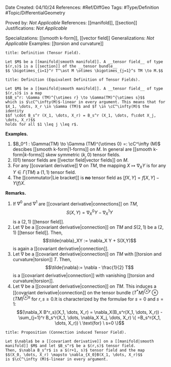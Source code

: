 <div class="topSpace"></div>

Date Created: 04/10/24
References: #Ref/DiffGeo 
Tags: #Type/Definition #Topic/DifferentialGeometry 

Proved by: <i>Not Applicable</i>
References: [[manifold]], [[section]]
Justifications: <i>Not Applicable</i>

Specializations: [[smooth k-form]], [[vector field]]
Generalizations: <i>Not Applicable</i>
Examples: [[torsion and curvature]]

``` ad-Definition
title: Definition (Tensor Field).

Let $M$ be a [[manifold|smooth manifold]]. A __tensor field__ of type $(r,s)$ is a [[section]] of the __tensor bundle__
$$ \bigotimes_{i=1}^r T^\ast M \otimes \bigotimes_{j=1}^s TM \to M.$$

```

``` ad-Definition
title: Definition (Equivalent Definition of Tensor Fields).

Let $M$ be a [[manifold|smooth manifold]]. A __tensor field__ of type $(r,s)$ is a map
$$B_s^r: \Gamma (TM)^{\otimes r} \to \Gamma(TM)^{\otimes s}$$
which is $\cC^\infty(M)$-linear in every argument. This means that for $X_1, \dots, X_r \in \Gamma (TM)$ and $f \in \cC^\infty(M)$ the identity
$$f \cdot B_s^r (X_1, \dots, X_r) = B_s^r (X_1, \dots, f\cdot X_j, \dots, X_r)$$
holds for all $1 \leq j \leq r$.

```

**Examples.**
1. $B_0^1 : \Gamma(TM) \to \Gamma (TM)^{\otimes 0} =: \cC^\infty (M)$ descibes [[smooth k-form|$1$-forms]] on $M$. In general are [[smooth k-form|$k$-forms]] skew symmetric $(k,0)$ tensor fields.
2. $(01)$ tensor fields are [[vector field|vector fields]] on $M$.
3. For any [[covariant derivative]] $\nabla$ on $TM$, the mapping $X \mapsto \nabla_X Y$ is for any $Y \in \Gamma(TM)$ a $(1,1)$ tensor field.
4. The [[commutator|Lie bracket]] is __no__ tensor field as $[fX,Y] = f[X,Y] - Y(f)X$.

**Remarks.**
1. If $\nabla^0$ and $\nabla^1$ are [[covariant derivative|connections]] on $TM$, $$S(X,Y) = \nabla_X^0 Y - \nabla_X^1 Y$$ is a $(2,1)$ [[tensor field]].
2. Let $\nabla$ be a [[covariant derivative|connection]] on $TM$ and $S(2,1)$ be a $(2,1)$ [[tensor field]]. Then, $$\tilde{nabla}_XY := \nabla_X Y + S(X,Y)$$ is again a [[covariant derivative|connection]].
3. Let $\nabla$ be a [[covariant derivative|connection]] on $TM$ with [[torsion and curvature|torsion]] $T$. Then, $$\tilde{\nabla}:= \nabla - \frac{1}{2} T$$ is a [[covariant derivative|connection]] with vanishing [[torsion and curvature|torsion]].
4. Let $\nabla$ be a [[covariant derivative|connection]] on $TM$. This induces a [[covariant derivative|connection]] on the tensor bundle $(T^\ast M)^{\otimes r} \otimes (TM)^{\otimes s}$ for $r,s \geq 0$.It is characterized by the formulae for $s=0$ and $s=1$: $$(\nabla_X B^r_s)(X_1, \dots, X_r) = \nabla_X(B_s^r(X_1, \dots, X_r)) - \sum_{j=1}^r B_s^r(X_1, \dots, \nabla_X X_j, \dots, X_r) \{ =B_s^r(X_1, \dots, X_r)) \ \text{for} \ s=0 \}$$


``` ad-Proposition
title: Proposition (Connection induced Tensor Field).

Let $\nabla$ be a [[covariant derivative]] on a [[manifold|smooth manifold]] $M$ and let $B_s^r$ be a $(r,s)$ tensor field.
Then, $\nabla B_s^r$ is a $(r+1, s)$ tensor field and the map
$$(X_0, \dots, X_r) \mapsto \nabla_{X_0}B(X_1, \dots, X_r)$$
is $\cC^\infty (M)$-linear in every argument.

```
